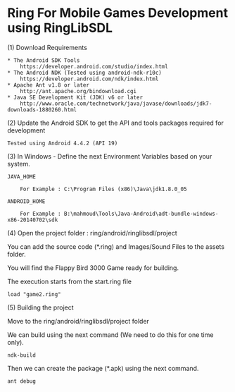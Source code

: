Ring For Mobile Games Development using RingLibSDL
==================================================

(1) Download Requirements

	* The Android SDK Tools
		https://developer.android.com/studio/index.html
	* The Android NDK (Tested using android-ndk-r10c)
		https://developer.android.com/ndk/index.html
	* Apache Ant v1.8 or later 
		http://ant.apache.org/bindownload.cgi
	* Java SE Development Kit (JDK) v6 or later
		http://www.oracle.com/technetwork/java/javase/downloads/jdk7-downloads-1880260.html

(2) Update the Android SDK to get the API and tools packages required for development

	Tested using Android 4.4.2 (API 19)

(3) In Windows - Define the next Environment Variables based on your system.

	JAVA_HOME

		For Example : C:\Program Files (x86)\Java\jdk1.8.0_05

	ANDROID_HOME

		For Example : B:\mahmoud\Tools\Java-Android\adt-bundle-windows-x86-20140702\sdk

(4) Open the project folder : ring/android/ringlibsdl/project

You can add the source code (*.ring) and Images/Sound Files to the assets folder.

You will find the Flappy Bird 3000 Game ready for building.

The execution starts from the start.ring file

	load "game2.ring"


(5) Building the project

Move to the ring/android/ringlibsdl/project folder 

We can build using the next command (We need to do this for one time only).

	ndk-build

Then we can create the package (*.apk) using the next command.

	ant debug
